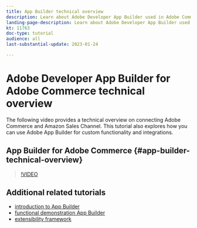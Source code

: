 ```yaml
---
title: App Builder technical overview
description: Learn about Adobe Developer App Builder used in Adobe Commerce with a technical overview
landing-page-description: Learn about Adobe Developer App Builder used in Adobe Commerce with a technical overview
kt: 11763
doc-type: tutorial
audience: all
last-substantial-update: 2023-01-24

---
```


# Adobe Developer App Builder for Adobe Commerce technical overview 

The following video provides a technical overview on connecting Adobe Commerce and Amazon Sales Channel. This tutorial also explores how you can use Adobe App Builder for custom functionality and integrations.


## App Builder for Adobe Commerce {#app-builder-technical-overview}

>[!VIDEO](https://video.tv.adobe.com/v/3413512)


## Additional related tutorials

- [introduction to App Builder](../app-builder/introduction-to-app-builder.md)
- [functional demonstration App Builder](../app-builder/app-builder-functional-demonstration.md)
- [extensibility framework](../app-builder/extensibility-framework-commerce-eventing.md)
